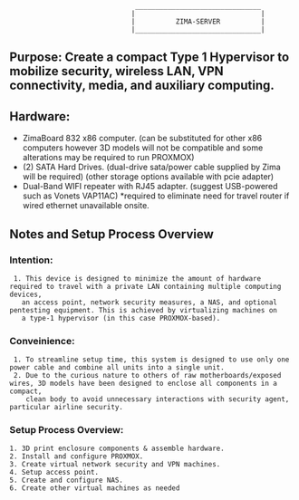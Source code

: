 
                                   _______________________________
                                  |                               |
                                  |          ZIMA-SERVER          |
                                  |_______________________________|
                                  

## Purpose:  Create a compact Type 1 Hypervisor to mobilize security, wireless LAN, VPN connectivity, media, and auxiliary computing.

## Hardware:
  - ZimaBoard 832 x86 computer. (can be substituted for other x86 computers however 3D models will not be compatible and some alterations
    may be required to run PROXMOX)
  - (2) SATA Hard Drives. (dual-drive sata/power cable supplied by Zima will be required) (other storage options available with pcie adapter)
  - Dual-Band WIFI repeater with RJ45 adapter. (suggest USB-powered such as Vonets VAP11AC) *required to eliminate need for travel router
    if wired ethernet unavailable onsite.

## Notes and Setup Process Overview 
### Intention:
     1. This device is designed to minimize the amount of hardware required to travel with a private LAN containing multiple computing devices,
       an access point, network security measures, a NAS, and optional pentesting equipment. This is achieved by virtualizing machines on
       a type-1 hypervisor (in this case PROXMOX-based).
       
### Conveinience:
     1. To streamline setup time, this system is designed to use only one power cable and combine all units into a single unit.
     2. Due to the curious nature to others of raw motherboards/exposed wires, 3D models have been designed to enclose all components in a compact,
        clean body to avoid unnecessary interactions with security agent, particular airline security.
        
### Setup Process Overview:
    1. 3D print enclosure components & assemble hardware.
    2. Install and configure PROXMOX.
    3. Create virtual network security and VPN machines.
    4. Setup access point.
    5. Create and configure NAS.
    6. Create other virtual machines as needed
